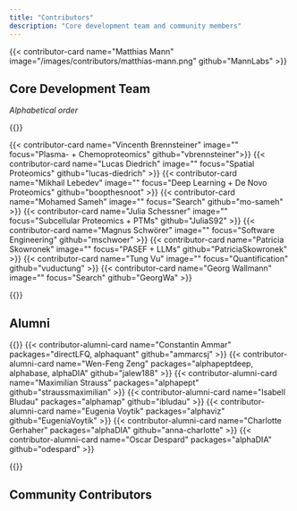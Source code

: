 ```yaml
---
title: "Contributors"
description: "Core development team and community members"
---
```



{{< contributor-card name="Matthias Mann" image="/images/contributors/matthias-mann.png" github="MannLabs" >}}


## Core Development Team
_Alphabetical order_


{{<card-grid columns="3">}}

{{< contributor-card name="Vincenth Brennsteiner" image="" focus="Plasma- + Chemoproteomics" github="vbrennsteiner">}}
{{< contributor-card name="Lucas Diedrich" image="" focus="Spatial Proteomics" github="lucas-diedrich" >}}
{{< contributor-card name="Mikhail Lebedev" image="" focus="Deep Learning + De Novo Proteomics" github="boopthesnoot" >}}
{{< contributor-card name="Mohamed Sameh" image="" focus="Search" github="mo-sameh" >}}
{{< contributor-card name="Julia Schessner" image="" focus="Subcellular Proteomics + PTMs" github="JuliaS92" >}}
{{< contributor-card name="Magnus Schwörer" image="" focus="Software Engineering" github="mschwoer" >}}
{{< contributor-card name="Patricia Skowronek" image="" focus="PASEF + LLMs" github="PatriciaSkowronek" >}}
{{< contributor-card name="Tung Vu" image="" focus="Quantification" github="vuductung" >}}
{{< contributor-card name="Georg Wallmann" image="" focus="Search" github="GeorgWa" >}}

{{</card-grid>}}



<!-- ## Scientific Advisory Board -->

## Alumni

{{<card-grid columns="4">}}
{{< contributor-alumni-card name="Constantin Ammar" packages="directLFQ, alphaquant" github="ammarcsj" >}}
{{< contributor-alumni-card name="Wen-Feng Zeng" packages="alphapeptdeep, alphabase, alphaDIA" github="jalew188" >}}
{{< contributor-alumni-card name="Maximilian Strauss" packages="alphapept" github="straussmaximilian" >}}
{{< contributor-alumni-card name="Isabell Bludau" packages="alphamap" github="ibludau" >}}
{{< contributor-alumni-card name="Eugenia Voytik" packages="alphaviz" github="EugeniaVoytik" >}}
{{< contributor-alumni-card name="Charlotte Gerhaher" packages="alphaDIA" github="anna-charlotte" >}}
{{< contributor-alumni-card name="Oscar Despard" packages="alphaDIA" github="odespard" >}}

{{</card-grid>}}


## Community Contributors

<!-- ### Industry Partners -->
